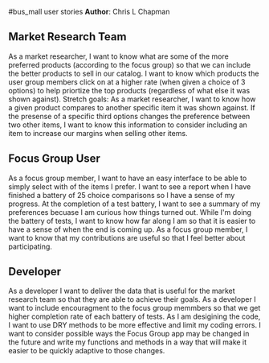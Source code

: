#bus_mall user stories
**Author**: Chris L Chapman

## Market Research Team
As a market researcher, I want to know what are some of the more preferred products (according to the focus group) so that we can include the better products to sell in our catalog. I want to know which products the user group members click on at a higher rate (when given a choice of 3 options) to help priortize the top products (regardless of what else it was shown against). Stretch goals: As a market researcher, I want to know how a given product compares to another specific item it was shown against. If the presense of a specific third options changes the preference between two other items, I want to know this information to consider including an item to increase our margins when selling other items. 
## Focus Group User
As a focus group member, I want to have an easy interface to be able to simply select with of the items I prefer. I want to see a report when I have finished a battery of 25 choice comparisons so I have a sense of my progress. At the completion of a test battery, I want to see a summary of my preferences becuase I am curious how things turned out. While I'm doing the battery of tests, I want to know how far along I am so that it is easier to have a sense of when the end is coming up. As a focus group member, I want to know that my contributions are useful so that I feel better about participating. 
## Developer
As a developer I want to deliver the data that is useful for the market research team so that they are able to achieve their goals. As a developer I want to include encouragment to the focus group memmbers so that we get higher completion rate of each battery of tests. As I am desigining the code, I want to use DRY methods to be more effective and limit my coding errors. I want to consider possible ways the Focus Group app may be changed in the future and write my functions and methods in a way that will make it easier to be quickly adaptive to those changes. 